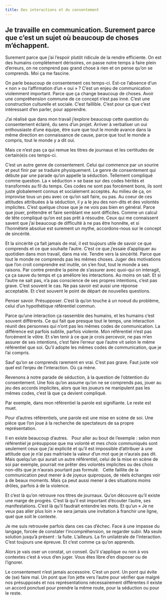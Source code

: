 ```yaml
---
title: Des interactions et du consentement
---
```


## Je travaille en communication. Surement parce que c’est un sujet où beaucoup de choses m’échappent. 

Surement parce que j’ai l’espoir plutôt ridicule de la rendre efficiente. On est des humains complètement dérisoires, on passe notre temps à faire plein d’erreurs, on ne comprend pas grand chose à rien et on pense qu’on se comprends. Moi ça me fascine. 

On parle beaucoup de consentement ces temps-ci. Est-ce l’absence d‘un « non » ou l’affirmation d’un « oui » ? C’est un enjeu de communication violemment important. Parce que ça change beaucoup de choses. Avoir une compréhension commune de ce concept n’est pas inné. C’est une construction culturelle et sociale. C’est faillible. C’est pour ça que c’est intéressant d’en parler, pour apprendre. 

J’ai réalisé que dans mon travail j’explore beaucoup cette question du consentement éclairé, du sens d’un projet. Arriver à verbaliser un oui enthousiaste d’une équipe, être sure que tout le monde avance dans la même direction en connaissance de cause, parce que tout le monde a compris, tout le monde y a dit oui.

Mais ce n’est pas ça qui remue les titres de journaux et les certitudes de certain(e)s ces temps-ci. 

C’est un autre genre de consentement. Celui qui commence par un sourire et peut finir par se traduire physiquement. Le genre de consentement qui débute par une parade qu’on appelle la séduction. Tellement compliqué comme question. La « séduction » se base sur des codes hérités et transformés au fil du temps. Ces codes ne sont pas forcément bons, ils sont juste globalement connus et socialement acceptés. Au milieu de ça, on improvise tous un peu avec ce qu’on sait faire, ou pas.  Au coeur de ces attitudes attribuées à la séduction, il y a le jeu des non-dits et des volontés implicites.  C’est quelque chose que je ne vois pas bien en général. Parce que jouer, prétendre et faire semblant me sont difficiles. Comme un calcul de tête compliqué qu’on est pas prêt à résoudre. Ceux qui me connaissent savent que j’ai beaucoup de difficulté à ne pas être honnête, et si l’honnêteté absolue est surement un mythe, accordons-nous sur le concept de sincérité.

Et la sincérité ça fait jamais de mal, il est toujours utile de savoir ce que comprends et ce que souhaite l’autre. C’est ce que j’essaie d’appliquer au quotidien dans mon travail, dans ma vie. Tendre vers la sincérité. Parce que tout le monde ne comprends pas les mêmes choses. Juger des motivations que l’on croit comprendre est inutile, on s’en fout, tout le monde a ses raisons. Par contre prendre la peine de s’assurer avec quoi-qui on interagit, ça ça sauve du temps et ça améliore les interactions. Au moins on sait. Et si l’autre ne sait pas, n’a pas conscience de ses propres intentions, c’est pas grave. C’est souvent le cas. Ne pas savoir est aussi une réponse acceptable. Et c’est souvent le point de départ de nouvelles questions. 

Penser savoir. Présupposer. C’est là qu’on touche à un noeud du problème, celui d’un hypothétique référentiel commun.

Parce qu’une interaction ça rassemble des humains, et les humains c’est souvent différents. Ce qui fait que presque tout le temps, une interaction réunit des personnes qui n’ont pas les mêmes codes de communication. La différence est parfois subtile, parfois violente. Mon référentiel n‘est pas forcément le vôtre. Et s’en tenir à ce que je crois percevoir, ne pas m’en assurer de ses intentions, c’est faire l’erreur que l’autre vit selon le même référentiel que soi. Qu’il adopte les mêmes codes de communication, que je l’ai compris. 

Sauf qu’on se comprends rarement en vrai. C’est pas grave. Faut juste voir quel est l’enjeu de l’interaction. Où ça mène. 

Revenons à notre parade de séduction, à la question de l’obtention du consentement. Une fois qu’on assume qu’on ne se comprends pas, jouer au jeu des accords implicites, alors que les joueurs ne manipulent pas les mêmes codes, c’est là que ça devient compliqué. 

Par exemple, dans mon référentiel la parole est signifiante. Le reste est muet. 
 
Pour d’autres référentiels, une parole est une mise en scène de soi. Une pièce que l’on joue à la recherche de spectateurs de sa propre représentation.

Il en existe beaucoup d’autres.  
Pour aller au bout de l’exemple : selon mon référentiel je présuppose que ma volonté et mes choix communiqués sont seulement ceux que j’ai explicité et qu’il est impossible d’attribuer à une attitude que je n’ai pas maitrisée la valeur d’un mot que je n’aurais pas dit. Mais quelqu’un qui aurait un autre référentiel, celui de la mise en scène de soi par exemple, pourrait me prêter des volontés implicites ou des choix non-dits que je n’aurais pourtant pas formulé.  
Cette faillite de la communication peut mener à de joyeux quiproquos, de réels échanges voir à de beaux moments. Mais ça peut aussi mener à des situations moins drôles, parfois à de la violence.

Et c’est là qu’on retrouve nos titres de journaux. Qu’on découvre qu’il existe une marge de progrès. C’est là qu’il est important d’écouter l’autre, ses manifestations. C’est là qu’il faudrait entendre les mots. Et qu’un « Je ne veux pas aller plus loin » ne sera jamais une invitation à franchir une ligne, quel que soit le contexte.

Je me suis retrouvée parfois dans ces cas d’échec. Face à une impasse du langage, forcée de constater l’incompréhension, se regarder subir. Ma seule solution jusqu’à présent : la fuite. L’ailleurs. La fin unilatérale de l’interaction. C’est toujours une épreuve. Et c’est comme ça qu’on apprends. 

Alors je vais oser un constat, un conseil. Qu’il s’applique ou non à vos contextes c’est à vous d’en juger. Vous êtes libre d’en disposer ou de l’ignorer. 

Le consentement n’est jamais accessoire. C’est un pont. Un pont qui évite de (se) faire mal. Un pont que l’on jette vers l’autre pour vérifier que malgré nos présupposés et nos représentations nécessairement différentes il existe un accord ponctuel pour prendre la même route, pour la séduction ou pour le reste.
